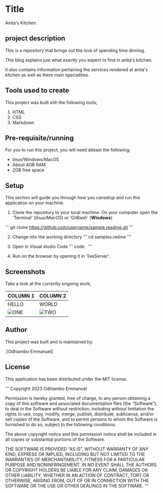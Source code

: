 # Title
Anita's Kitchen

## project description
This is a repository that brings out the love of spending time dinning.

This blog explains just what exactly you expect to find in anita's kitchen.

It also contains information pertaining the services rendered at anita's kitchen as well as there main specialities.

## Tools used to create
This project was built eith the following tools;

1. HTML
2. CSS
3. Markdown

## Pre-requisite/running
For you to run this project, you will need atleast the following;

- linux/Windows/MacOS
- About 4GB RAM
- 2GB free space

## Setup
This section will guide you through how you cansetup and run this application on your machine.

1. Clone the repository to your local machine. On your computer open the 'Terminal' (*linux/MacOS*) or 'GitBash' (**Windows**)

'''
git clone https://github.com/username/sample.readme.git
'''

2. Change into the working directory
'''
cd samples.redme
'''

3. Open in Visual studio Code
'''
code .
'''

4. Run on the browser by opening it in 'liveServer'.

## Screenshots
Take a look at the currently ongoing work;

| COLUMN 1 | COLUMN 2 |
| -------- | -------- |
| HELLO    | WORLD    |
| ![ONE](SCREENSHOT1.jpg) | ![TWO](SCREENSHOT2.jpg)|

## Author
This project was built and is maintained by:

.[Odhiambo Emmanuel]

## License
This application has been distributed under the MIT license.

'''
Copyright 2023 Odhiambo Emmanuel

Permission is hereby granted, free of charge, to any person obtaining a copy of this software and associated documentation files (the “Software”), to deal in the Software without restriction, including without limitation the rights to use, copy, modify, merge, publish, distribute, sublicense, and/or sell copies of the Software, and to permit persons to whom the Software is furnished to do so, subject to the following conditions:

The above copyright notice and this permission notice shall be included in all copies or substantial portions of the Software.

THE SOFTWARE IS PROVIDED “AS IS”, WITHOUT WARRANTY OF ANY KIND, EXPRESS OR IMPLIED, INCLUDING BUT NOT LIMITED TO THE WARRANTIES OF MERCHANTABILITY, FITNESS FOR A PARTICULAR PURPOSE AND NONINFRINGEMENT. IN NO EVENT SHALL THE AUTHORS OR COPYRIGHT HOLDERS BE LIABLE FOR ANY CLAIM, DAMAGES OR OTHER LIABILITY, WHETHER IN AN ACTION OF CONTRACT, TORT OR OTHERWISE, ARISING FROM, OUT OF OR IN CONNECTION WITH THE SOFTWARE OR THE USE OR OTHER DEALINGS IN THE SOFTWARE.
'''